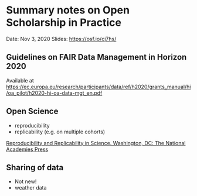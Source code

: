 # Summary notes on Open Scholarship in Practice #

Date: Nov 3, 2020
Slides: https://osf.io/cj7hs/

## Guidelines on FAIR Data Management in Horizon 2020 ##

Available at https://ec.europa.eu/research/participants/data/ref/h2020/grants_manual/hi/oa_pilot/h2020-hi-oa-data-mgt_en.pdf

## Open Science ##
- reproducibility
- replicability (e.g. on multiple cohorts) 

[Reproducibility and Replicability in Science. Washington, DC: The National Academies Press](https://doi.org/10.17226/25303) 


## Sharing of data ##

- Not new! 
- weather data
